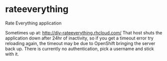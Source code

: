 rateeverything
==============

Rate Everything application

Sometimes up at: http://diy-rateeverything.rhcloud.com/
That host shuts the application down after 24hr of inactivity, so if you get a timeout error try reloading again, the timeout may be due to OpenShift bringing the server back up.
There is currently no authentication, pick a username and stick with it. 
